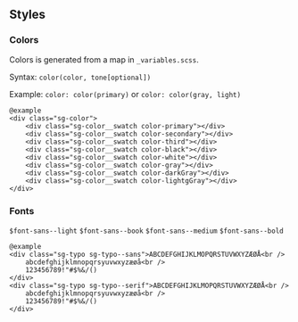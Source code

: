 ## Styles

### Colors
Colors is generated from a map in `_variables.scss`.

Syntax: `color(color, tone[optional])`

Example:
`color: color(primary)` or
`color: color(gray, light)`

	@example
	<div class="sg-color">
		<div class="sg-color__swatch color-primary"></div>
		<div class="sg-color__swatch color-secondary"></div>
		<div class="sg-color__swatch color-third"></div>
		<div class="sg-color__swatch color-black"></div>
		<div class="sg-color__swatch color-white"></div>
		<div class="sg-color__swatch color-gray"></div>
		<div class="sg-color__swatch color-darkGray"></div>
		<div class="sg-color__swatch color-lightgGray"></div>
	</div>

### Fonts

`$font-sans--light` `$font-sans--book` `$font-sans--medium` `$font-sans--bold`

	@example
	<div class="sg-typo sg-typo--sans">ABCDEFGHIJKLMOPQRSTUVWXYZÆØÅ<br />
		abcdefghijklmnopqrsyuvwxyzæøå<br />
		123456789!"#$%&/()
	</div>
	<div class="sg-typo sg-typo--serif">ABCDEFGHIJKLMOPQRSTUVWXYZÆØÅ<br />
		abcdefghijklmnopqrsyuvwxyzæøå<br />
		123456789!"#$%&/()
	</div>
